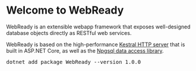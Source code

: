 # Welcome to WebReady  

WebReady is an extensible webapp framework that exposes well-designed database objects directly as RESTful web services.

WebReady is based on the high-performance [Kestral HTTP server](https://github.com/dotnet/core) that is built in ASP.NET Core, as well as the [Npgsql data access library](https://www.npgsql.org/).


<pre>
dotnet add package WebReady --version 1.0.0
</pre>

